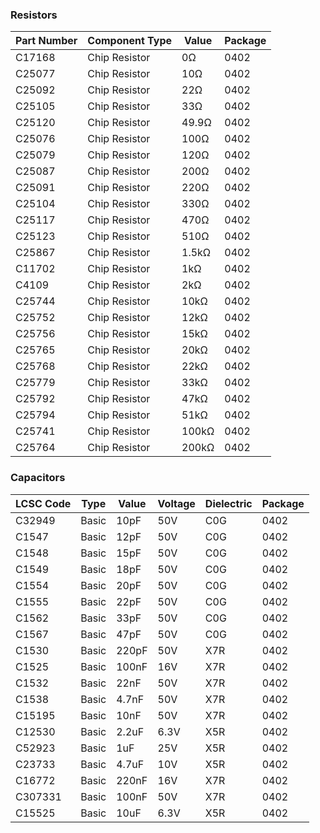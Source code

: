 ### Resistors
| Part Number | Component Type | Value  | Package |
|-------------|----------------|--------|---------|
| C17168      | Chip Resistor   | 0Ω     | 0402    |
| C25077      | Chip Resistor   | 10Ω    | 0402    |
| C25092      | Chip Resistor   | 22Ω    | 0402    |
| C25105      | Chip Resistor   | 33Ω    | 0402    |
| C25120      | Chip Resistor   | 49.9Ω  | 0402    |
| C25076      | Chip Resistor   | 100Ω   | 0402    |
| C25079      | Chip Resistor   | 120Ω   | 0402    |
| C25087      | Chip Resistor   | 200Ω   | 0402    |
| C25091      | Chip Resistor   | 220Ω   | 0402    |
| C25104      | Chip Resistor   | 330Ω   | 0402    |
| C25117      | Chip Resistor   | 470Ω   | 0402    |
| C25123      | Chip Resistor   | 510Ω   | 0402    |
| C25867      | Chip Resistor   | 1.5kΩ  | 0402    |
| C11702      | Chip Resistor   | 1kΩ    | 0402    |
| C4109       | Chip Resistor   | 2kΩ    | 0402    |
| C25744      | Chip Resistor   | 10kΩ   | 0402    |
| C25752      | Chip Resistor   | 12kΩ   | 0402    |
| C25756      | Chip Resistor   | 15kΩ   | 0402    |
| C25765      | Chip Resistor   | 20kΩ   | 0402    |
| C25768      | Chip Resistor   | 22kΩ   | 0402    |
| C25779      | Chip Resistor   | 33kΩ   | 0402    |
| C25792      | Chip Resistor   | 47kΩ   | 0402    |
| C25794      | Chip Resistor   | 51kΩ   | 0402    |
| C25741      | Chip Resistor   | 100kΩ  | 0402    |
| C25764      | Chip Resistor   | 200kΩ  | 0402    |


### Capacitors
| LCSC Code | Type   | Value  | Voltage | Dielectric | Package |
|-----------|--------|--------|---------|------------|---------|
| C32949    | Basic  | 10pF   | 50V     | C0G        | 0402    |
| C1547     | Basic  | 12pF   | 50V     | C0G        | 0402    |
| C1548     | Basic  | 15pF   | 50V     | C0G        | 0402    |
| C1549     | Basic  | 18pF   | 50V     | C0G        | 0402    |
| C1554     | Basic  | 20pF   | 50V     | C0G        | 0402    |
| C1555     | Basic  | 22pF   | 50V     | C0G        | 0402    |
| C1562     | Basic  | 33pF   | 50V     | C0G        | 0402    |
| C1567     | Basic  | 47pF   | 50V     | C0G        | 0402    |
| C1530     | Basic  | 220pF  | 50V     | X7R        | 0402    |
| C1525     | Basic  | 100nF  | 16V     | X7R        | 0402    |
| C1532     | Basic  | 22nF   | 50V     | X7R        | 0402    |
| C1538     | Basic  | 4.7nF  | 50V     | X7R        | 0402    |
| C15195    | Basic  | 10nF   | 50V     | X7R        | 0402    |
| C12530    | Basic  | 2.2uF  | 6.3V    | X5R        | 0402    |
| C52923    | Basic  | 1uF    | 25V     | X5R        | 0402    |
| C23733    | Basic  | 4.7uF  | 10V     | X5R        | 0402    |
| C16772    | Basic  | 220nF  | 16V     | X7R        | 0402    |
| C307331   | Basic  | 100nF  | 50V     | X7R        | 0402    |
| C15525    | Basic  | 10uF   | 6.3V    | X5R        | 0402    |

